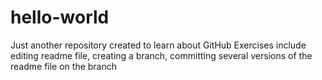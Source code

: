 # hello-world
Just another repository created to learn about GitHub
Exercises include editing readme file, creating a branch, committing several versions of the readme file on the branch

